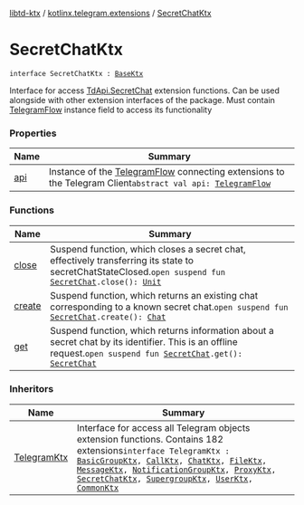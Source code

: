 [libtd-ktx](../../index.md) / [kotlinx.telegram.extensions](../index.md) / [SecretChatKtx](./index.md)

# SecretChatKtx

`interface SecretChatKtx : `[`BaseKtx`](../-base-ktx/index.md)

Interface for access [TdApi.SecretChat](https://tdlibx.github.io/td/docs/org/drinkless/td/libcore/telegram/TdApi.SecretChat.html) extension functions. Can be used alongside with other
extension interfaces of the package. Must contain [TelegramFlow](../../kotlinx.telegram.core/-telegram-flow/index.md) instance field to access its
functionality

### Properties

| Name | Summary |
|---|---|
| [api](api.md) | Instance of the [TelegramFlow](../../kotlinx.telegram.core/-telegram-flow/index.md) connecting extensions to the Telegram Client`abstract val api: `[`TelegramFlow`](../../kotlinx.telegram.core/-telegram-flow/index.md) |

### Functions

| Name | Summary |
|---|---|
| [close](close.md) | Suspend function, which closes a secret chat, effectively transferring its state to secretChatStateClosed.`open suspend fun `[`SecretChat`](https://tdlibx.github.io/td/docs/org/drinkless/td/libcore/telegram/TdApi.SecretChat.html)`.close(): `[`Unit`](https://kotlinlang.org/api/latest/jvm/stdlib/kotlin/-unit/index.html) |
| [create](create.md) | Suspend function, which returns an existing chat corresponding to a known secret chat.`open suspend fun `[`SecretChat`](https://tdlibx.github.io/td/docs/org/drinkless/td/libcore/telegram/TdApi.SecretChat.html)`.create(): `[`Chat`](https://tdlibx.github.io/td/docs/org/drinkless/td/libcore/telegram/TdApi.Chat.html) |
| [get](get.md) | Suspend function, which returns information about a secret chat by its identifier. This is an offline request.`open suspend fun `[`SecretChat`](https://tdlibx.github.io/td/docs/org/drinkless/td/libcore/telegram/TdApi.SecretChat.html)`.get(): `[`SecretChat`](https://tdlibx.github.io/td/docs/org/drinkless/td/libcore/telegram/TdApi.SecretChat.html) |

### Inheritors

| Name | Summary |
|---|---|
| [TelegramKtx](../-telegram-ktx/index.md) | Interface for access all Telegram objects extension functions. Contains 182 extensions`interface TelegramKtx : `[`BasicGroupKtx`](../-basic-group-ktx/index.md)`, `[`CallKtx`](../-call-ktx/index.md)`, `[`ChatKtx`](../-chat-ktx/index.md)`, `[`FileKtx`](../-file-ktx/index.md)`, `[`MessageKtx`](../-message-ktx/index.md)`, `[`NotificationGroupKtx`](../-notification-group-ktx/index.md)`, `[`ProxyKtx`](../-proxy-ktx/index.md)`, `[`SecretChatKtx`](./index.md)`, `[`SupergroupKtx`](../-supergroup-ktx/index.md)`, `[`UserKtx`](../-user-ktx/index.md)`, `[`CommonKtx`](../-common-ktx/index.md) |
